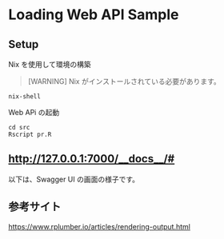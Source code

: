 # Loading Web API Sample

## Setup

Nix を使用して環境の構築

> [WARNING]
> Nix がインストールされている必要があります。

```
nix-shell
```

Web APi の起動

```
cd src
Rscript pr.R
```

## http://127.0.0.1:7000/__docs__/#

以下は、Swagger UI の画面の様子です。

## 参考サイト

https://www.rplumber.io/articles/rendering-output.html
